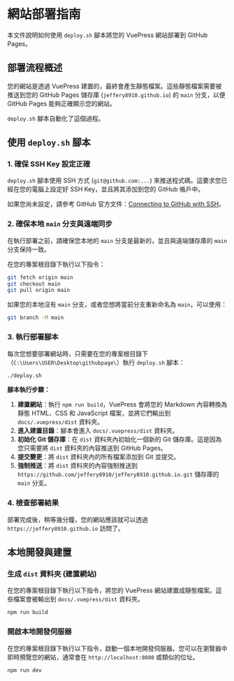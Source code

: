 # 網站部署指南

本文件說明如何使用 `deploy.sh` 腳本將您的 VuePress 網站部署到 GitHub Pages。

## 部署流程概述

您的網站是透過 VuePress 建置的，最終會產生靜態檔案。這些靜態檔案需要被推送到您的 GitHub Pages 儲存庫 (`jeffery8910.github.io`) 的 `main` 分支，以便 GitHub Pages 能夠正確顯示您的網站。

`deploy.sh` 腳本自動化了這個過程。

## 使用 `deploy.sh` 腳本

### 1. 確保 SSH Key 設定正確

`deploy.sh` 腳本使用 SSH 方式 (`git@github.com:...`) 來推送程式碼。這要求您已經在您的電腦上設定好 SSH Key，並且將其添加到您的 GitHub 帳戶中。

如果您尚未設定，請參考 GitHub 官方文件：[Connecting to GitHub with SSH](https://docs.github.com/en/authentication/connecting-to-github-with-ssh)。

### 2. 確保本地 `main` 分支與遠端同步

在執行部署之前，請確保您本地的 `main` 分支是最新的，並且與遠端儲存庫的 `main` 分支保持一致。

在您的專案根目錄下執行以下指令：

```bash
git fetch origin main
git checkout main
git pull origin main
```

如果您的本地沒有 `main` 分支，或者您想將當前分支重新命名為 `main`，可以使用：

```bash
git branch -M main
```

### 3. 執行部署腳本

每次您想要部署網站時，只需要在您的專案根目錄下（`C:\Users\USER\Desktop\githubpage\`）執行 `deploy.sh` 腳本：

```bash
./deploy.sh
```

**腳本執行步驟：**

1.  **建置網站**：執行 `npm run build`，VuePress 會將您的 Markdown 內容轉換為靜態 HTML、CSS 和 JavaScript 檔案，並將它們輸出到 `docs/.vuepress/dist` 資料夾。
2.  **進入建置目錄**：腳本會進入 `docs/.vuepress/dist` 資料夾。
3.  **初始化 Git 儲存庫**：在 `dist` 資料夾內初始化一個新的 Git 儲存庫。這是因為您只需要將 `dist` 資料夾的內容推送到 GitHub Pages。
4.  **提交變更**：將 `dist` 資料夾內的所有檔案添加到 Git 並提交。
5.  **強制推送**：將 `dist` 資料夾的內容強制推送到 `https://github.com/jeffery8910/jeffery8910.github.io.git` 儲存庫的 `main` 分支。

### 4. 檢查部署結果

部署完成後，稍等幾分鐘，您的網站應該就可以透過 `https://jeffery8910.github.io` 訪問了。

## 本地開發與建置

### 生成 `dist` 資料夾 (建置網站)

在您的專案根目錄下執行以下指令，將您的 VuePress 網站建置成靜態檔案。這些檔案會被輸出到 `docs/.vuepress/dist` 資料夾。

```bash
npm run build
```

### 開啟本地開發伺服器

在您的專案根目錄下執行以下指令，啟動一個本地開發伺服器。您可以在瀏覽器中即時預覽您的網站，通常會在 `http://localhost:8080` 或類似的位址。

```bash
npm run dev
```